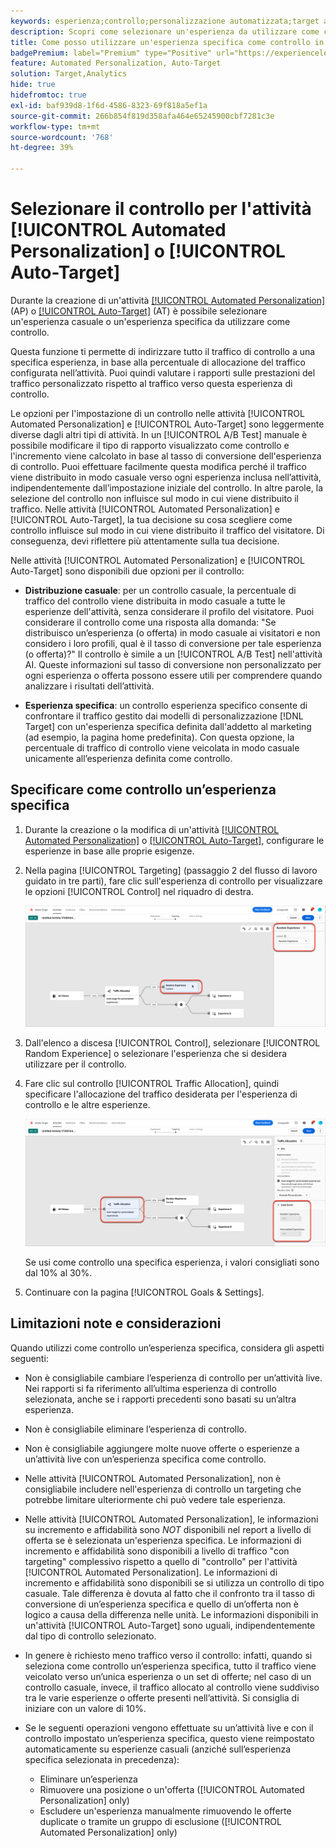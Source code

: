```yaml
---
keywords: esperienza;controllo;personalizzazione automatizzata;target automatico
description: Scopri come selezionare un'esperienza da utilizzare come controllo durante la creazione di un'attività [!UICONTROL Automated Personalization] (AP) o [!UICONTROL Auto-Target] in [!DNL Adobe Target].
title: Come posso utilizzare un'esperienza specifica come controllo in un'attività [!UICONTROL Automated Personalization]?
badgePremium: label="Premium" type="Positive" url="https://experienceleague.adobe.com/docs/target/using/introduction/intro.html?lang=en#premium newtab=true" tooltip="Scopri cosa è incluso in Target Premium."
feature: Automated Personalization, Auto-Target
solution: Target,Analytics
hide: true
hidefromtoc: true
exl-id: baf939d8-1f6d-4586-8323-69f818a5ef1a
source-git-commit: 266b854f819d358afa464e65245900cbf7281c3e
workflow-type: tm+mt
source-wordcount: '768'
ht-degree: 39%

---
```


# Selezionare il controllo per l&#39;attività [!UICONTROL Automated Personalization] o [!UICONTROL Auto-Target]

Durante la creazione di un&#39;attività [[!UICONTROL Automated Personalization]](/help/main/c-activities/t-automated-personalization/automated-personalization.md) (AP) o [[!UICONTROL Auto-Target]](/help/main/c-activities/auto-target/auto-target-to-optimize.md) (AT) è possibile selezionare un&#39;esperienza casuale o un&#39;esperienza specifica da utilizzare come controllo.

Questa funzione ti permette di indirizzare tutto il traffico di controllo a una specifica esperienza, in base alla percentuale di allocazione del traffico configurata nell’attività. Puoi quindi valutare i rapporti sulle prestazioni del traffico personalizzato rispetto al traffico verso questa esperienza di controllo.

Le opzioni per l&#39;impostazione di un controllo nelle attività [!UICONTROL Automated Personalization] e [!UICONTROL Auto-Target] sono leggermente diverse dagli altri tipi di attività. In un [!UICONTROL A/B Test] manuale è possibile modificare il tipo di rapporto visualizzato come controllo e l&#39;incremento viene calcolato in base al tasso di conversione dell&#39;esperienza di controllo. Puoi effettuare facilmente questa modifica perché il traffico viene distribuito in modo casuale verso ogni esperienza inclusa nell’attività, indipendentemente dall’impostazione iniziale del controllo. In altre parole, la selezione del controllo non influisce sul modo in cui viene distribuito il traffico. Nelle attività [!UICONTROL Automated Personalization] e [!UICONTROL Auto-Target], la tua decisione su cosa scegliere come controllo influisce sul modo in cui viene distribuito il traffico del visitatore. Di conseguenza, devi riflettere più attentamente sulla tua decisione.

Nelle attività [!UICONTROL Automated Personalization] e [!UICONTROL Auto-Target] sono disponibili due opzioni per il controllo:

* **Distribuzione casuale**: per un controllo casuale, la percentuale di traffico del controllo viene distribuita in modo casuale a tutte le esperienze dell&#39;attività, senza considerare il profilo del visitatore. Puoi considerare il controllo come una risposta alla domanda: &quot;Se distribuisco un’esperienza (o offerta) in modo casuale ai visitatori e non considero i loro profili, qual è il tasso di conversione per tale esperienza (o offerta)?&quot; Il controllo è simile a un [!UICONTROL A/B Test] nell&#39;attività AI. Queste informazioni sul tasso di conversione non personalizzato per ogni esperienza o offerta possono essere utili per comprendere quando analizzare i risultati dell’attività.

* **Esperienza specifica**: un controllo esperienza specifico consente di confrontare il traffico gestito dai modelli di personalizzazione [!DNL Target] con un&#39;esperienza specifica definita dall&#39;addetto al marketing (ad esempio, la pagina home predefinita). Con questa opzione, la percentuale di traffico di controllo viene veicolata in modo casuale unicamente all’esperienza definita come controllo.

## Specificare come controllo un’esperienza specifica

1. Durante la creazione o la modifica di un&#39;attività [[!UICONTROL Automated Personalization]](/help/main/c-activities/t-automated-personalization/create-ap-activity.md) o [[!UICONTROL Auto-Target]](/help/main/c-activities/t-test-ab/t-test-create-ab/ab-audience.md), configurare le esperienze in base alle proprie esigenze.
1. Nella pagina [!UICONTROL Targeting] (passaggio 2 del flusso di lavoro guidato in tre parti), fare clic sull&#39;esperienza di controllo per visualizzare le opzioni [!UICONTROL Control] nel riquadro di destra.

   ![Riquadro di controllo](/help/main/c-activities/t-automated-personalization/assets/control.png)

1. Dall&#39;elenco a discesa [!UICONTROL Control], selezionare [!UICONTROL Random Experience] o selezionare l&#39;esperienza che si desidera utilizzare per il controllo.

1. Fare clic sul controllo [!UICONTROL Traffic Allocation], quindi specificare l&#39;allocazione del traffico desiderata per l&#39;esperienza di controllo e le altre esperienze.

   ![Barra di allocazione traffico](/help/main/c-activities/t-automated-personalization/assets/traffic-allocation.png)

   Se usi come controllo una specifica esperienza, i valori consigliati sono dal 10% al 30%.

1. Continuare con la pagina [!UICONTROL Goals & Settings].

## Limitazioni note e considerazioni

Quando utilizzi come controllo un’esperienza specifica, considera gli aspetti seguenti:

* Non è consigliabile cambiare l’esperienza di controllo per un’attività live. Nei rapporti si fa riferimento all’ultima esperienza di controllo selezionata, anche se i rapporti precedenti sono basati su un’altra esperienza.
* Non è consigliabile eliminare l’esperienza di controllo.
* Non è consigliabile aggiungere molte nuove offerte o esperienze a un’attività live con un’esperienza specifica come controllo.
* Nelle attività [!UICONTROL Automated Personalization], non è consigliabile includere nell&#39;esperienza di controllo un targeting che potrebbe limitare ulteriormente chi può vedere tale esperienza.
* Nelle attività [!UICONTROL Automated Personalization], le informazioni su incremento e affidabilità sono *NOT* disponibili nel report a livello di offerta se è selezionata un&#39;esperienza specifica. Le informazioni di incremento e affidabilità sono disponibili a livello di traffico &quot;con targeting&quot; complessivo rispetto a quello di &quot;controllo&quot; per l&#39;attività [!UICONTROL Automated Personalization]. Le informazioni di incremento e affidabilità sono disponibili se si utilizza un controllo di tipo casuale. Tale differenza è dovuta al fatto che il confronto tra il tasso di conversione di un’esperienza specifica e quello di un’offerta non è logico a causa della differenza nelle unità. Le informazioni disponibili in un&#39;attività [!UICONTROL Auto-Target] sono uguali, indipendentemente dal tipo di controllo selezionato.
* In genere è richiesto meno traffico verso il controllo: infatti, quando si seleziona come controllo un’esperienza specifica, tutto il traffico viene veicolato verso un’unica esperienza o un set di offerte; nel caso di un controllo casuale, invece, il traffico allocato al controllo viene suddiviso tra le varie esperienze o offerte presenti nell’attività. Si consiglia di iniziare con un valore di 10%.
* Se le seguenti operazioni vengono effettuate su un’attività live e con il controllo impostato un’esperienza specifica, questo viene reimpostato automaticamente su esperienze casuali (anziché sull’esperienza specifica selezionata in precedenza):

   * Eliminare un’esperienza
   * Rimuovere una posizione o un&#39;offerta ([!UICONTROL Automated Personalization] only)
   * Escludere un&#39;esperienza manualmente rimuovendo le offerte duplicate o tramite un gruppo di esclusione ([!UICONTROL Automated Personalization] only)
